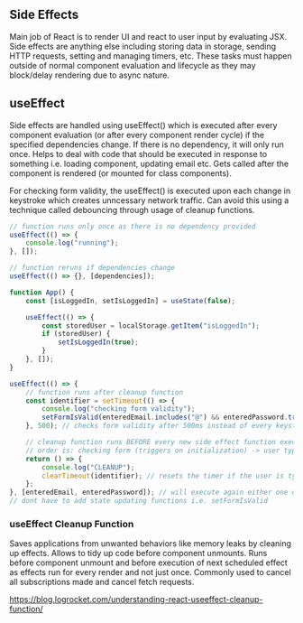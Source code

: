 ## Side Effects

Main job of React is to render UI and react to user input by evaluating JSX. Side effects are anything else including storing data in storage, sending HTTP requests, setting and managing timers, etc. These tasks must happen outside of normal component evaluation and lifecycle as they may block/delay rendering due to async nature.

## useEffect

Side effects are handled using useEffect() which is executed after every component evaluation (or after every component render cycle) if the specified dependencies change. If there is no dependency, it will only run once. Helps to deal with code that should be executed in response to something i.e. loading component, updating email etc. Gets called after the component is rendered (or mounted for class components).

For checking form validity, the useEffect() is executed upon each change in keystroke which creates unncessary network traffic. Can avoid this using a technique called debouncing through usage of cleanup functions.

```js
// function runs only once as there is no dependency provided
useEffect(() => {
    console.log("running");
}, []);

// function reruns if dependencies change
useEffect(() => {}, [dependencies]);

function App() {
    const [isLoggedIn, setIsLoggedIn] = useState(false);

    useEffect(() => {
        const storedUser = localStorage.getItem("isLoggedIn");
        if (storedUser) {
            setIsLoggedIn(true);
        }
    }, []);
}
```

```js
useEffect(() => {
    // function runs after cleanup function
    const identifier = setTimeout(() => {
        console.log("checking form validity");
        setFormIsValid(enteredEmail.includes("@") && enteredPassword.trim().length > 6);
    }, 500); // checks form validity after 500ms instead of every keystroke change

    // cleanup function runs BEFORE every new side effect function execution but not before first time
    // order is: checking form (triggers on initialization) -> user types -> CLEANUP -> checking form
    return () => {
        console.log("CLEANUP");
        clearTimeout(identifier); // resets the timer if the user is typing
    };
}, [enteredEmail, enteredPassword]); // will execute again either one of them changes
// dont have to add state updating functions i.e. setFormIsValid
```

### useEffect Cleanup Function

Saves applications from unwanted behaviors like memory leaks by cleaning up effects. Allows to tidy up code before component unmounts. Runs before component unmount and before execution of next scheduled effect as effects run for every render and not just once. Commonly used to cancel all subscriptions made and cancel fetch requests.

https://blog.logrocket.com/understanding-react-useeffect-cleanup-function/
